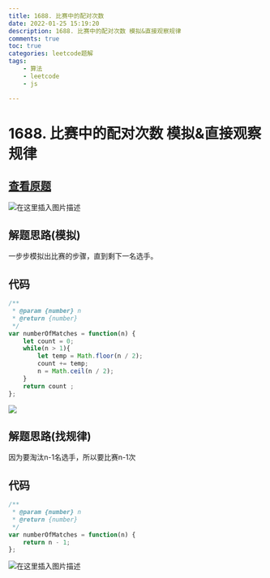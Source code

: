 ```yaml
---
title: 1688. 比赛中的配对次数
date: 2022-01-25 15:19:20
description: 1688. 比赛中的配对次数 模拟&直接观察规律
comments: true
toc: true
categories: leetcode题解
tags:
	- 算法
	- leetcode
	- js

---
```



# 1688. 比赛中的配对次数 模拟&直接观察规律

## [查看原题](https://leetcode-cn.com/problems/count-of-matches-in-tournament/)
![在这里插入图片描述](https://img-blog.csdnimg.cn/b81b650b52404ca59426123c2ed6648b.png?x-oss-process=image/watermark,type_d3F5LXplbmhlaQ,shadow_50,text_Q1NETiBA562xLi4=,size_20,color_FFFFFF,t_70,g_se,x_16)

## 解题思路(模拟)

一步步模拟出比赛的步骤，直到剩下一名选手。

## 代码

```javascript
/**
 * @param {number} n
 * @return {number}
 */
var numberOfMatches = function(n) {
	let count = 0;
	while(n > 1){
		let temp = Math.floor(n / 2);
		count += temp;
		n = Math.ceil(n / 2);
	}
	return count ;
};
```

![](https://img-blog.csdnimg.cn/05b1556140674d6fada991be1b1a903b.png?x-oss-process=image/watermark,type_d3F5LXplbmhlaQ,shadow_50,text_Q1NETiBA562xLi4=,size_20,color_FFFFFF,t_70,g_se,x_16)







## 解题思路(找规律)

因为要淘汰n-1名选手，所以要比赛n-1次


## 代码

```javascript
/**
 * @param {number} n
 * @return {number}
 */
var numberOfMatches = function(n) {
	return n - 1;
};
````
![在这里插入图片描述](https://img-blog.csdnimg.cn/ce8467c2816f46c68af5c63255a4f2a3.png?x-oss-process=image/watermark,type_d3F5LXplbmhlaQ,shadow_50,text_Q1NETiBA562xLi4=,size_20,color_FFFFFF,t_70,g_se,x_16)